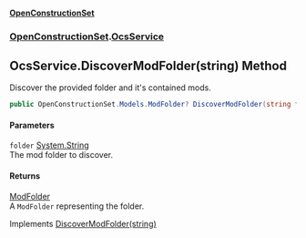 #### [OpenConstructionSet](index 'index')
### [OpenConstructionSet](index#OpenConstructionSet 'OpenConstructionSet').[OcsService](vk7pKCZDraxUCiJOEKS3Rg 'OpenConstructionSet.OcsService')
## OcsService.DiscoverModFolder(string) Method
Discover the provided folder and it's contained mods.  
```csharp
public OpenConstructionSet.Models.ModFolder? DiscoverModFolder(string folder);
```
#### Parameters
<a name='OpenConstructionSet_OcsService_DiscoverModFolder(string)_folder'></a>
`folder` [System.String](https://docs.microsoft.com/en-us/dotnet/api/System.String 'System.String')  
The mod folder to discover.
  
#### Returns
[ModFolder](0h0FW6YI9iSflrhSD7PySw 'OpenConstructionSet.Models.ModFolder')  
A `ModFolder` representing the folder.

Implements [DiscoverModFolder(string)](k9cakNIC9E38AHeCZzayxw 'OpenConstructionSet.IOcsService.DiscoverModFolder(string)')  
